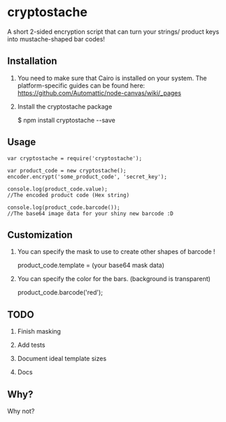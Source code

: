 # cryptostache


A short 2-sided encryption script that can turn your strings/ product keys into mustache-shaped bar codes! 


## Installation

1. You need to make sure that Cairo is installed on your system.
  The platform-specific guides can be found here: https://github.com/Automattic/node-canvas/wiki/_pages

2. Install the cryptostache package

    $ npm install cryptostache --save


## Usage

    var cryptostache = require('cryptostache');

    var product_code = new cryptostache();
    encoder.encrypt('some_product_code', 'secret_key');

    console.log(product_code.value);
    //The encoded product code (Hex string)

    console.log(product_code.barcode());
    //The base64 image data for your shiny new barcode :D


## Customization

1. You can specify the mask to use to create other shapes of barcode !

    product_code.template = (your base64 mask data)

2. You can specify the color for the bars. (background is transparent)

    product_code.barcode('red');


## TODO

1. Finish masking

1. Add tests

2. Document ideal template sizes

3. Docs

## Why?

Why not?
